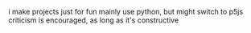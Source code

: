 i make projects just for fun
mainly use python, but might switch to p5js
criticism is encouraged, as long as it's constructive

<!---
jmxb428/jmxb428 is a ✨ special ✨ repository because its `README.md` (this file) appears on your GitHub profile.
You can click the Preview link to take a look at your changes.
--->
